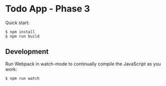 # Todo App - Phase 3

Quick start:

```
$ npm install
$ npm run build
````

## Development

Run Webpack in watch-mode to continually compile the JavaScript as you work:

```
$ npm run watch
```
